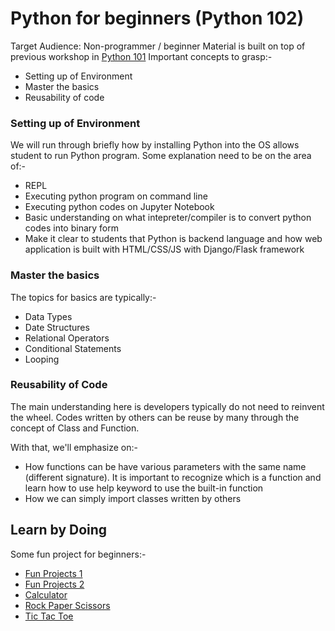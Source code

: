 # Python for beginners (Python 102)
Target Audience: Non-programmer / beginner
Material is built on top of previous workshop in [Python 101](https://github.com/sweemeng/WWCKL-python-101)
Important concepts to grasp:-
* Setting up of Environment
* Master the basics
* Reusability of code

### Setting up of Environment
We will run through briefly how by installing Python into the OS allows student to run Python program. Some explanation need to be on the area of:-
* REPL
* Executing python program on command line
* Executing python codes on Jupyter Notebook
* Basic understanding on what intepreter/compiler is to convert python codes into binary form
* Make it clear to students that Python is backend language and how web application is built with HTML/CSS/JS with Django/Flask framework

### Master the basics
The topics for basics are typically:-
* Data Types
* Date Structures
* Relational Operators
* Conditional Statements
* Looping

### Reusability of Code
The main understanding here is developers typically do not need to reinvent the wheel. Codes written by others can be reuse by many through the concept of Class and Function.

With that, we'll emphasize on:-
* How functions can be have various parameters with the same name (different signature). It is important to recognize which is a function and learn how to use help keyword to use the built-in function
* How we can simply import classes written by others

## Learn by Doing
Some fun project for beginners:-
* [Fun Projects 1](http://usingpython.com/programs/)
* [Fun Projects 2](http://www.practicepython.org/)
* [Calculator](https://www.digitalocean.com/community/tutorials/how-to-make-a-simple-calculator-program-in-python-3)
* [Rock Paper Scissors](https://thehelloworldprogram.com/python/python-game-rock-paper-scissors/)
* [Tic Tac Toe](https://inventwithpython.com/chapter10.html)
